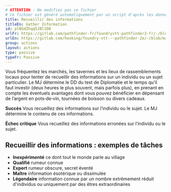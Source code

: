 ```yaml
---
# ATTENTION : Ne modifiez pas ce fichier
# Ce fichier est généré automatiquement par un script d'après les données du module Foundry VTT officiel et de sa traduction
title: Recueillir des informations
titleEn: Gather Information
id: plBGdZhqq5JBl1D8
urlFr: https://gitlab.com/pathfinder-fr/foundryvtt-pathfinder2-fr/-/blob/master/data/actions/plBGdZhqq5JBl1D8.htm
urlEn: https://gitlab.com/hooking/foundry-vtt---pathfinder-2e/-/blob/master/packs/data/actions.db/gather-information.json
group: actions
layout: actions
type: passive
typeFr: Passive
---
```

Vous fréquentez les marchés, les tavernes et les lieux de rassemblements locaux pour tenter de recueillir des informations sur un individu ou un sujet particulier. Le MJ détermine le DD du test de <span data-pf2-action="gatherInformation">Diplomatie et le temps qu’il faut investir (deux heures le plus souvent, mais parfois plus), en prenant en compte les éventuels avantages dont vous pouvez bénéficier en dépensant de l’argent en pots‑de‑vin, tournées de boisson ou divers cadeaux.

**Succès** Vous recueillez des informations sur l’individu ou le sujet. Le MJ détermine le contenu de ces informations.

**Échec critique** Vous recueillez des informations erronées sur l’individu ou le sujet.

## Recueillir des informations : exemples de tâches

- **Inexpérimenté** ce dont tout le monde parle au village
- **Qualifié** rumeur connue
- **Expert** rumeur obscure, secret éventé
- **Maître** information ésotérique ou dissimulée
- **Légendaire** information connue par un nombre extrêmement réduit d'individus ou uniquement par des êtres extraordinaires

